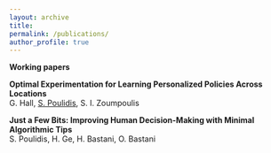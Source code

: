 ```yaml
---
layout: archive
title: 
permalink: /publications/
author_profile: true
---
```


**Working papers**

**Optimal Experimentation for Learning Personalized Policies Across Locations**   
G. Hall, <u>S. Poulidis</u>, S. I. Zoumpoulis


**Just a Few Bits: Improving Human Decision-Making with Minimal Algorithmic Tips**  
S. Poulidis, H. Ge, H. Bastani, O. Bastani
